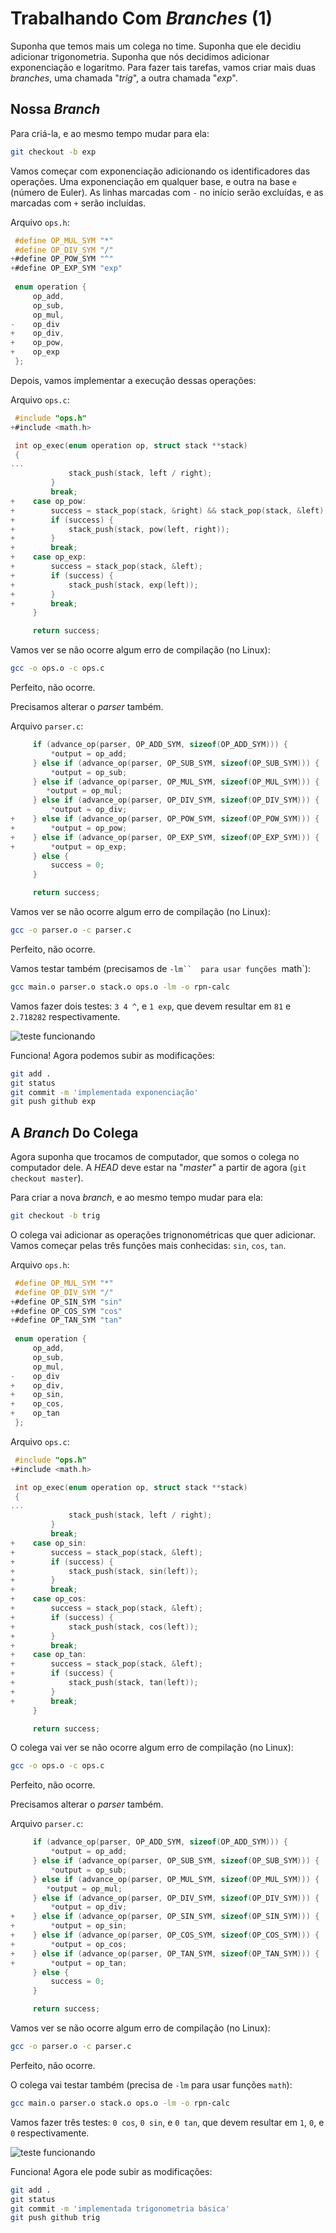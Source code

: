 # Trabalhando Com _Branches_ (1)

Suponha que temos mais um colega no time. Suponha que ele decidiu
adicionar trigonometria. Suponha que nós decidimos adicionar exponenciação
e logaritmo. Para fazer tais tarefas, vamos criar mais duas _branches_, uma
chamada "_trig_", a outra chamada "_exp_".

## Nossa _Branch_

Para criá-la, e ao mesmo tempo mudar para ela:
```sh
git checkout -b exp
```

Vamos começar com exponenciação adicionando os identificadores das operações. Uma
exponenciação em qualquer base, e outra na base `e` (número de Euler). As linhas
marcadas com `-` no início serão excluídas, e as marcadas com `+` serão incluídas.

Arquivo `ops.h`:
```C
 #define OP_MUL_SYM "*"
 #define OP_DIV_SYM "/"
+#define OP_POW_SYM "^"
+#define OP_EXP_SYM "exp"
 
 enum operation {
     op_add,
     op_sub,
     op_mul,
-    op_div
+    op_div,
+    op_pow,
+    op_exp
 };
```

Depois, vamos implementar a execução dessas operações:

Arquivo `ops.c`:
```C
 #include "ops.h"
+#include <math.h>

 int op_exec(enum operation op, struct stack **stack)
 {
...
             stack_push(stack, left / right);
         }
         break;
+    case op_pow:
+        success = stack_pop(stack, &right) && stack_pop(stack, &left);
+        if (success) {
+            stack_push(stack, pow(left, right));
+        }
+        break;
+    case op_exp:
+        success = stack_pop(stack, &left);
+        if (success) {
+            stack_push(stack, exp(left));
+        }
+        break;
     }

     return success;
```

Vamos ver se não ocorre algum erro de compilação (no Linux):
```sh
gcc -o ops.o -c ops.c
```
Perfeito, não ocorre.

Precisamos alterar o _parser_ também.

Arquivo `parser.c`:
```C
     if (advance_op(parser, OP_ADD_SYM, sizeof(OP_ADD_SYM))) {
         *output = op_add;
     } else if (advance_op(parser, OP_SUB_SYM, sizeof(OP_SUB_SYM))) {
         *output = op_sub;
     } else if (advance_op(parser, OP_MUL_SYM, sizeof(OP_MUL_SYM))) {
        *output = op_mul;
     } else if (advance_op(parser, OP_DIV_SYM, sizeof(OP_DIV_SYM))) {
         *output = op_div;
+    } else if (advance_op(parser, OP_POW_SYM, sizeof(OP_POW_SYM))) {
+        *output = op_pow;
+    } else if (advance_op(parser, OP_EXP_SYM, sizeof(OP_EXP_SYM))) {
+        *output = op_exp;
     } else {
         success = 0;
     }

     return success;
```

Vamos ver se não ocorre algum erro de compilação (no Linux):
```sh
gcc -o parser.o -c parser.c
```
Perfeito, não ocorre.

Vamos testar também (precisamos de `-lm``  para usar funções `math`):
```sh
gcc main.o parser.o stack.o ops.o -lm -o rpn-calc
```

Vamos fazer dois testes: `3 4 ^`, e `1 exp`, que devem resultar em `81` e
`2.718282` respectivamente.

![teste funcionando](./exemplo-teste-exp.png)

Funciona! Agora podemos subir as modificações:

```sh
git add .
git status
git commit -m 'implementada exponenciação'
git push github exp
```

## A _Branch_ Do Colega

Agora suponha que trocamos de computador, que somos o colega no computador
dele. A _HEAD_ deve estar na "_master_" a partir de agora (`git checkout master`).

Para criar a nova _branch_, e ao mesmo tempo mudar para ela:
```sh
git checkout -b trig
```

O colega vai adicionar as operações trignonométricas que quer adicionar. Vamos
começar pelas três funções mais conhecidas: `sin`, `cos`, `tan`.

Arquivo `ops.h`:
```C
 #define OP_MUL_SYM "*"
 #define OP_DIV_SYM "/"
+#define OP_SIN_SYM "sin"
+#define OP_COS_SYM "cos"
+#define OP_TAN_SYM "tan"
 
 enum operation {
     op_add,
     op_sub,
     op_mul,
-    op_div
+    op_div,
+    op_sin,
+    op_cos,
+    op_tan
 };
```

Arquivo `ops.c`:
```C
 #include "ops.h"
+#include <math.h>

 int op_exec(enum operation op, struct stack **stack)
 {
...
             stack_push(stack, left / right);
         }
         break;
+    case op_sin:
+        success = stack_pop(stack, &left);
+        if (success) {
+            stack_push(stack, sin(left));
+        }
+        break;
+    case op_cos:
+        success = stack_pop(stack, &left);
+        if (success) {
+            stack_push(stack, cos(left));
+        }
+        break;
+    case op_tan:
+        success = stack_pop(stack, &left);
+        if (success) {
+            stack_push(stack, tan(left));
+        }
+        break;
     }

     return success;
```

O colega vai ver se não ocorre algum erro de compilação (no Linux):
```sh
gcc -o ops.o -c ops.c
```
Perfeito, não ocorre.

Precisamos alterar o _parser_ também.

Arquivo `parser.c`:
```C
     if (advance_op(parser, OP_ADD_SYM, sizeof(OP_ADD_SYM))) {
         *output = op_add;
     } else if (advance_op(parser, OP_SUB_SYM, sizeof(OP_SUB_SYM))) {
         *output = op_sub;
     } else if (advance_op(parser, OP_MUL_SYM, sizeof(OP_MUL_SYM))) {
        *output = op_mul;
     } else if (advance_op(parser, OP_DIV_SYM, sizeof(OP_DIV_SYM))) {
         *output = op_div;
+    } else if (advance_op(parser, OP_SIN_SYM, sizeof(OP_SIN_SYM))) {
+        *output = op_sin;
+    } else if (advance_op(parser, OP_COS_SYM, sizeof(OP_COS_SYM))) {
+        *output = op_cos;
+    } else if (advance_op(parser, OP_TAN_SYM, sizeof(OP_TAN_SYM))) {
+        *output = op_tan;
     } else {
         success = 0;
     }

     return success;
```

Vamos ver se não ocorre algum erro de compilação (no Linux):
```sh
gcc -o parser.o -c parser.c
```
Perfeito, não ocorre.

O colega vai testar também (precisa de `-lm`  para usar funções `math`):
```sh
gcc main.o parser.o stack.o ops.o -lm -o rpn-calc
```

Vamos fazer três testes: `0 cos`, `0 sin`, e `0 tan`, que devem resultar em `1`,
`0`, e `0` respectivamente.

![teste funcionando](./exemplo-teste-trig.png)

Funciona! Agora ele pode subir as modificações:

```sh
git add .
git status
git commit -m 'implementada trigonometria básica'
git push github trig
```
